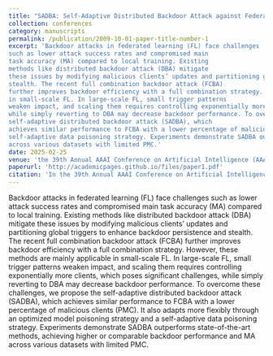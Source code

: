 ```yaml
---
title: "SADBA: Self-Adaptive Distributed Backdoor Attack against Federated Learning"
collection: conferences
category: manuscripts
permalink: /publication/2009-10-01-paper-title-number-1
excerpt: 'Backdoor attacks in federated learning (FL) face challenges
such as lower attack success rates and compromised main
task accuracy (MA) compared to local training. Existing
methods like distributed backdoor attack (DBA) mitigate
these issues by modifying malicious clients’ updates and partitioning global triggers to enhance backdoor persistence and
stealth. The recent full combination backdoor attack (FCBA)
further improves backdoor efficiency with a full combination strategy. However, these methods are mainly applicable
in small-scale FL. In large-scale FL, small trigger patterns
weaken impact, and scaling them requires controlling exponentially more clients, which poses significant challenges,
while simply reverting to DBA may decrease backdoor performance. To overcome these challenges, we propose the
self-adaptive distributed backdoor attack (SADBA), which
achieves similar performance to FCBA with a lower percentage of malicious clients (PMC). It also adapts more flexibly through an optimized model poisoning strategy and a
self-adaptive data poisoning strategy. Experiments demonstrate SADBA outperforms state-of-the-art methods, achieving higher or comparable backdoor performance and MA
across various datasets with limited PMC.'
date: 2025-02-25
venue: 'the 39th Annual AAAI Conference on Artificial Intelligence (AAAI), 2025'
paperurl: 'http://academicpages.github.io/files/paper1.pdf'
citation: 'In the 39th Annual AAAI Conference on Artificial Intelligence (AAAI). IEEE, 2025'
---
```


Backdoor attacks in federated learning (FL) face challenges
such as lower attack success rates and compromised main
task accuracy (MA) compared to local training. Existing
methods like distributed backdoor attack (DBA) mitigate
these issues by modifying malicious clients’ updates and partitioning global triggers to enhance backdoor persistence and
stealth. The recent full combination backdoor attack (FCBA)
further improves backdoor efficiency with a full combination strategy. However, these methods are mainly applicable
in small-scale FL. In large-scale FL, small trigger patterns
weaken impact, and scaling them requires controlling exponentially more clients, which poses significant challenges,
while simply reverting to DBA may decrease backdoor performance. To overcome these challenges, we propose the
self-adaptive distributed backdoor attack (SADBA), which
achieves similar performance to FCBA with a lower percentage of malicious clients (PMC). It also adapts more flexibly through an optimized model poisoning strategy and a
self-adaptive data poisoning strategy. Experiments demonstrate SADBA outperforms state-of-the-art methods, achieving higher or comparable backdoor performance and MA
across various datasets with limited PMC.
